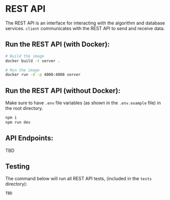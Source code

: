 # REST API

The REST API is an interface for interacting with the algorithm and database services. `client` communicates with the REST API to send and receive data.

## Run the REST API (with Docker):

```bash
# Build the image
docker build -t server .

# Run the image
docker run -d -p 4000:4000 server
```

## Run the REST API (without Docker):

Make sure to have `.env` file variables (as shown in the `.env.example` file) in the root directory.

```bash
npm i
npm run dev
```

## API Endpoints:

TBD

## Testing

The command below will run all REST API tests, (included in the `tests` directory):

```bash
TBD
```
